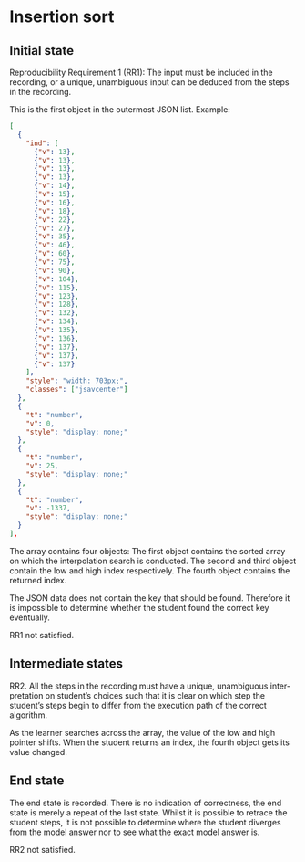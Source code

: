 # Insertion sort

## Initial state

Reproducibility Requirement 1 (RR1):
The input must be included in the recording, or a unique, unambiguous
input can be deduced from the steps in the recording.

This is the first object in the outermost JSON list. Example:

```json
[
  {
    "ind": [
      {"v": 13},
      {"v": 13},
      {"v": 13},
      {"v": 13},
      {"v": 14},
      {"v": 15},
      {"v": 16},
      {"v": 18},
      {"v": 22},
      {"v": 27},
      {"v": 35},
      {"v": 46},
      {"v": 60},
      {"v": 75},
      {"v": 90},
      {"v": 104},
      {"v": 115},
      {"v": 123},
      {"v": 128},
      {"v": 132},
      {"v": 134},
      {"v": 135},
      {"v": 136},
      {"v": 137},
      {"v": 137},
      {"v": 137}
    ],
    "style": "width: 703px;",
    "classes": ["jsavcenter"]
  },
  {
    "t": "number",
    "v": 0,
    "style": "display: none;"
  },
  {
    "t": "number",
    "v": 25,
    "style": "display: none;"
  },
  {
    "t": "number",
    "v": -1337,
    "style": "display: none;"
  }
],
```

The array contains four objects: The first object contains the sorted array on which the interpolation search is conducted. The second and third object contain the low and high index respectively. The fourth object contains the returned index.

The JSON data does not contain the key that should be found. Therefore it is
impossible to determine whether the student found the correct key eventually.

RR1 not satisfied.

## Intermediate states

RR2. All the steps in the recording must have a unique, unambiguous inter-
pretation on student’s choices such that it is clear on which step the student’s
steps begin to differ from the execution path of the correct algorithm.

As the learner searches across the array, the value of the low and high pointer shifts. When the student returns an index, the fourth object gets its value changed.


## End state

The end state is recorded. There is no indication of correctness, the end state is merely a repeat of the last state. Whilst it is possible to retrace the student steps, it is not possible to determine where the student diverges from the model answer nor to see what the exact model answer is.

RR2 not satisfied.
